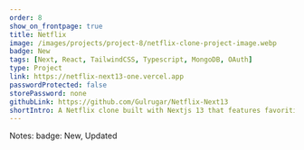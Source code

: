 ```yaml
---
order: 8
show_on_frontpage: true
title: Netflix
image: /images/projects/project-8/netflix-clone-project-image.webp
badge: New
tags: [Next, React, TailwindCSS, Typescript, MongoDB, OAuth]
type: Project
link: https://netflix-next13-one.vercel.app
passwordProtected: false
storePassword: none
githubLink: https://github.com/Gulrugar/Netflix-Next13
shortIntro: A Netflix clone built with Nextjs 13 that features favoriting videos and open authentication (OAuth) with Google and Github.
---
```


Notes:
badge: New, Updated
